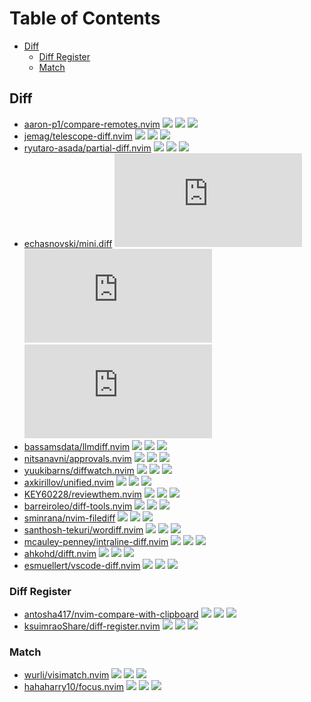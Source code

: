 # Table of Contents

<!-- toc -->

- [Diff](#diff)
  - [Diff Register](#diff-register)
  - [Match](#match)

<!-- tocstop -->

## Diff

- [aaron-p1/compare-remotes.nvim](https://github.com/aaron-p1/compare-remotes.nvim) ![](https://img.shields.io/github/stars/aaron-p1/compare-remotes.nvim) ![](https://img.shields.io/github/last-commit/aaron-p1/compare-remotes.nvim) ![](https://img.shields.io/github/commit-activity/y/aaron-p1/compare-remotes.nvim)
- [jemag/telescope-diff.nvim](https://github.com/jemag/telescope-diff.nvim) ![](https://img.shields.io/github/stars/jemag/telescope-diff.nvim) ![](https://img.shields.io/github/last-commit/jemag/telescope-diff.nvim) ![](https://img.shields.io/github/commit-activity/y/jemag/telescope-diff.nvim)
- [ryutaro-asada/partial-diff.nvim](https://github.com/ryutaro-asada/partial-diff.nvim) ![](https://img.shields.io/github/stars/ryutaro-asada/partial-diff.nvim) ![](https://img.shields.io/github/last-commit/ryutaro-asada/partial-diff.nvim) ![](https://img.shields.io/github/commit-activity/y/ryutaro-asada/partial-diff.nvim)
- [echasnovski/mini.diff](https://github.com/echasnovski/mini.diff) ![](https://img.shields.io/github/stars/echasnovski/mini.diff) ![](https://img.shields.io/github/last-commit/echasnovski/mini.diff) ![](https://img.shields.io/github/commit-activity/y/echasnovski/mini.diff)
- [bassamsdata/llmdiff.nvim](https://github.com/bassamsdata/llmdiff.nvim) ![](https://img.shields.io/github/stars/bassamsdata/llmdiff.nvim) ![](https://img.shields.io/github/last-commit/bassamsdata/llmdiff.nvim) ![](https://img.shields.io/github/commit-activity/y/bassamsdata/llmdiff.nvim)
- [nitsanavni/approvals.nvim](https://github.com/nitsanavni/approvals.nvim) ![](https://img.shields.io/github/stars/nitsanavni/approvals.nvim) ![](https://img.shields.io/github/last-commit/nitsanavni/approvals.nvim) ![](https://img.shields.io/github/commit-activity/y/nitsanavni/approvals.nvim)
- [yuukibarns/diffwatch.nvim](https://github.com/yuukibarns/diffwatch.nvim) ![](https://img.shields.io/github/stars/yuukibarns/diffwatch.nvim) ![](https://img.shields.io/github/last-commit/yuukibarns/diffwatch.nvim) ![](https://img.shields.io/github/commit-activity/y/yuukibarns/diffwatch.nvim)
- [axkirillov/unified.nvim](https://github.com/axkirillov/unified.nvim) ![](https://img.shields.io/github/stars/axkirillov/unified.nvim) ![](https://img.shields.io/github/last-commit/axkirillov/unified.nvim) ![](https://img.shields.io/github/commit-activity/y/axkirillov/unified.nvim)
- [KEY60228/reviewthem.nvim](https://github.com/KEY60228/reviewthem.nvim) ![](https://img.shields.io/github/stars/KEY60228/reviewthem.nvim) ![](https://img.shields.io/github/last-commit/KEY60228/reviewthem.nvim) ![](https://img.shields.io/github/commit-activity/y/KEY60228/reviewthem.nvim)
- [barreiroleo/diff-tools.nvim](https://github.com/barreiroleo/diff-tools.nvim) ![](https://img.shields.io/github/stars/barreiroleo/diff-tools.nvim) ![](https://img.shields.io/github/last-commit/barreiroleo/diff-tools.nvim) ![](https://img.shields.io/github/commit-activity/y/barreiroleo/diff-tools.nvim)
- [sminrana/nvim-filediff](https://github.com/sminrana/nvim-filediff) ![](https://img.shields.io/github/stars/sminrana/nvim-filediff) ![](https://img.shields.io/github/last-commit/sminrana/nvim-filediff) ![](https://img.shields.io/github/commit-activity/y/sminrana/nvim-filediff)
- [santhosh-tekuri/wordiff.nvim](https://github.com/santhosh-tekuri/wordiff.nvim) ![](https://img.shields.io/github/stars/santhosh-tekuri/wordiff.nvim) ![](https://img.shields.io/github/last-commit/santhosh-tekuri/wordiff.nvim) ![](https://img.shields.io/github/commit-activity/y/santhosh-tekuri/wordiff.nvim)
- [mcauley-penney/intraline-diff.nvim](https://github.com/mcauley-penney/intraline-diff.nvim) ![](https://img.shields.io/github/stars/mcauley-penney/intraline-diff.nvim) ![](https://img.shields.io/github/last-commit/mcauley-penney/intraline-diff.nvim) ![](https://img.shields.io/github/commit-activity/y/mcauley-penney/intraline-diff.nvim)
- [ahkohd/difft.nvim](https://github.com/ahkohd/difft.nvim) ![](https://img.shields.io/github/stars/ahkohd/difft.nvim) ![](https://img.shields.io/github/last-commit/ahkohd/difft.nvim) ![](https://img.shields.io/github/commit-activity/y/ahkohd/difft.nvim)
- [esmuellert/vscode-diff.nvim](https://github.com/esmuellert/vscode-diff.nvim) ![](https://img.shields.io/github/stars/esmuellert/vscode-diff.nvim) ![](https://img.shields.io/github/last-commit/esmuellert/vscode-diff.nvim) ![](https://img.shields.io/github/commit-activity/y/esmuellert/vscode-diff.nvim)

### Diff Register

- [antosha417/nvim-compare-with-clipboard](https://github.com/antosha417/nvim-compare-with-clipboard) ![](https://img.shields.io/github/stars/antosha417/nvim-compare-with-clipboard) ![](https://img.shields.io/github/last-commit/antosha417/nvim-compare-with-clipboard) ![](https://img.shields.io/github/commit-activity/y/antosha417/nvim-compare-with-clipboard)
- [ksuimraoShare/diff-register.nvim](https://github.com/ksuimraoShare/diff-register.nvim) ![](https://img.shields.io/github/stars/ksuimraoShare/diff-register.nvim) ![](https://img.shields.io/github/last-commit/ksuimraoShare/diff-register.nvim) ![](https://img.shields.io/github/commit-activity/y/ksuimraoShare/diff-register.nvim)

### Match

- [wurli/visimatch.nvim](https://github.com/wurli/visimatch.nvim) ![](https://img.shields.io/github/stars/wurli/visimatch.nvim) ![](https://img.shields.io/github/last-commit/wurli/visimatch.nvim) ![](https://img.shields.io/github/commit-activity/y/wurli/visimatch.nvim)
- [hahaharry10/focus.nvim](https://github.com/hahaharry10/focus.nvim) ![](https://img.shields.io/github/stars/hahaharry10/focus.nvim) ![](https://img.shields.io/github/last-commit/hahaharry10/focus.nvim) ![](https://img.shields.io/github/commit-activity/y/hahaharry10/focus.nvim)
